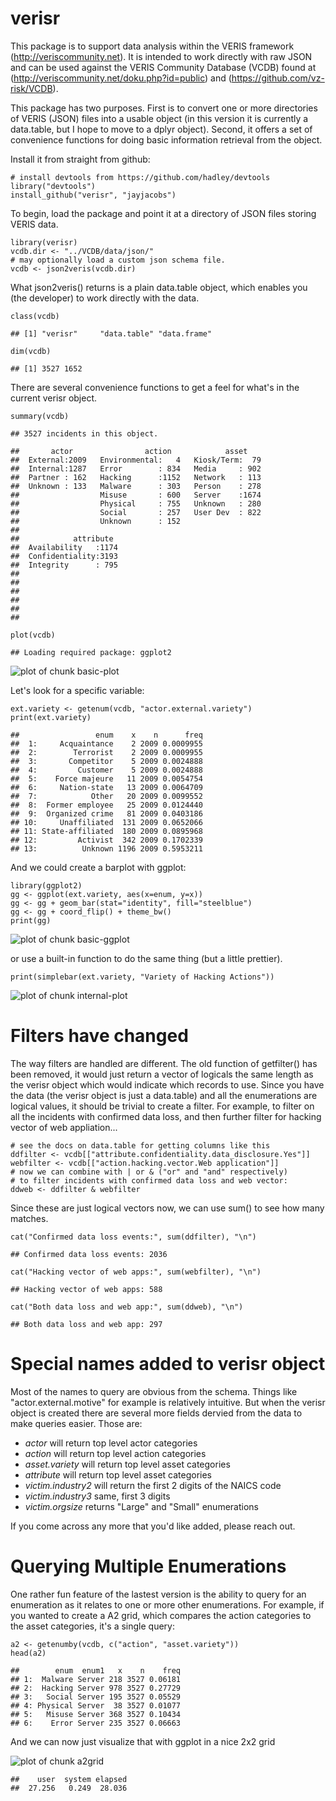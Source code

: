 verisr
======

This package is to support data analysis within the VERIS framework (<http://veriscommunity.net>). It is intended to work directly with raw JSON and can be used against the VERIS Community Database (VCDB) found at (<http://veriscommunity.net/doku.php?id=public>) and (<https://github.com/vz-risk/VCDB>).

This package has two purposes. First is to convert one or more directories of VERIS (JSON) files into a usable object (in this version it is currently a data.table, but I hope to move to a dplyr object). Second, it offers a set of convenience functions for doing basic information retrieval from the object.

Install it from straight from github:

``` {.r}
# install devtools from https://github.com/hadley/devtools
library("devtools")
install_github("verisr", "jayjacobs")
```

To begin, load the package and point it at a directory of JSON files storing VERIS data.

``` {.r}
library(verisr)
vcdb.dir <- "../VCDB/data/json/"
# may optionally load a custom json schema file.
vcdb <- json2veris(vcdb.dir)
```

What json2veris() returns is a plain data.table object, which enables you (the developer) to work directly with the data.

``` {.r}
class(vcdb)
```

    ## [1] "verisr"     "data.table" "data.frame"

``` {.r}
dim(vcdb)
```

    ## [1] 3527 1652

There are several convenience functions to get a feel for what's in the current verisr object.

``` {.r}
summary(vcdb)
```

    ## 3527 incidents in this object.

    ##       actor                action            asset     
    ##  External:2009   Environmental:   4   Kiosk/Term:  79  
    ##  Internal:1287   Error        : 834   Media     : 902  
    ##  Partner : 162   Hacking      :1152   Network   : 113  
    ##  Unknown : 133   Malware      : 303   Person    : 278  
    ##                  Misuse       : 600   Server    :1674  
    ##                  Physical     : 755   Unknown   : 280  
    ##                  Social       : 257   User Dev  : 822  
    ##                  Unknown      : 152                    
    ##                                                        
    ##            attribute   
    ##  Availability   :1174  
    ##  Confidentiality:3193  
    ##  Integrity      : 795  
    ##                        
    ##                        
    ##                        
    ##                        
    ##                        
    ## 

``` {.r}
plot(vcdb)
```

    ## Loading required package: ggplot2

![plot of chunk basic-plot](./README_files/figure-markdown_github/basic-plot.png)

Let's look for a specific variable:

``` {.r}
ext.variety <- getenum(vcdb, "actor.external.variety")
print(ext.variety)
```

    ##                 enum    x    n      freq
    ##  1:     Acquaintance    2 2009 0.0009955
    ##  2:        Terrorist    2 2009 0.0009955
    ##  3:       Competitor    5 2009 0.0024888
    ##  4:         Customer    5 2009 0.0024888
    ##  5:    Force majeure   11 2009 0.0054754
    ##  6:     Nation-state   13 2009 0.0064709
    ##  7:            Other   20 2009 0.0099552
    ##  8:  Former employee   25 2009 0.0124440
    ##  9:  Organized crime   81 2009 0.0403186
    ## 10:     Unaffiliated  131 2009 0.0652066
    ## 11: State-affiliated  180 2009 0.0895968
    ## 12:         Activist  342 2009 0.1702339
    ## 13:          Unknown 1196 2009 0.5953211

And we could create a barplot with ggplot:

``` {.r}
library(ggplot2)
gg <- ggplot(ext.variety, aes(x=enum, y=x))
gg <- gg + geom_bar(stat="identity", fill="steelblue")
gg <- gg + coord_flip() + theme_bw()
print(gg)
```

![plot of chunk basic-ggplot](./README_files/figure-markdown_github/basic-ggplot.png)

or use a built-in function to do the same thing (but a little prettier).

``` {.r}
print(simplebar(ext.variety, "Variety of Hacking Actions"))
```

![plot of chunk internal-plot](./README_files/figure-markdown_github/internal-plot.png)

Filters have changed
====================

The way filters are handled are different. The old function of getfilter() has been removed, it would just return a vector of logicals the same length as the verisr object which would indicate which records to use. Since you have the data (the verisr object is just a data.table) and all the enumerations are logical values, it should be trivial to create a filter. For example, to filter on all the incidents with confirmed data loss, and then further filter for hacking vector of web appliation...

``` {.r}
# see the docs on data.table for getting columns like this
ddfilter <- vcdb[["attribute.confidentiality.data_disclosure.Yes"]]
webfilter <- vcdb[["action.hacking.vector.Web application"]]
# now we can combine with | or & ("or" and "and" respectively)
# to filter incidents with confirmed data loss and web vector:
ddweb <- ddfilter & webfilter
```

Since these are just logical vectors now, we can use sum() to see how many matches.

``` {.r}
cat("Confirmed data loss events:", sum(ddfilter), "\n")
```

    ## Confirmed data loss events: 2036

``` {.r}
cat("Hacking vector of web apps:", sum(webfilter), "\n")
```

    ## Hacking vector of web apps: 588

``` {.r}
cat("Both data loss and web app:", sum(ddweb), "\n")
```

    ## Both data loss and web app: 297

Special names added to verisr object
====================================

Most of the names to query are obvious from the schema. Things like "actor.external.motive" for example is relatively intuitive. But when the verisr object is created there are several more fields dervied from the data to make queries easier. Those are:

-   *actor* will return top level actor categories
-   *action* will return top level action categories
-   *asset.variety* will return top level asset categories
-   *attribute* will return top level asset categories
-   *victim.industry2* will return the first 2 digits of the NAICS code
-   *victim.industry3* same, first 3 digits
-   *victim.orgsize* returns "Large" and "Small" enumerations

If you come across any more that you'd like added, please reach out.

Querying Multiple Enumerations
==============================

One rather fun feature of the lastest version is the ability to query for an enumeration as it relates to one or more other enumerations. For example, if you wanted to create a A2 grid, which compares the action categories to the asset categories, it's a single query:

``` {.r}
a2 <- getenumby(vcdb, c("action", "asset.variety"))
head(a2)
```

    ##        enum  enum1   x    n    freq
    ## 1:  Malware Server 218 3527 0.06181
    ## 2:  Hacking Server 978 3527 0.27729
    ## 3:   Social Server 195 3527 0.05529
    ## 4: Physical Server  38 3527 0.01077
    ## 5:   Misuse Server 368 3527 0.10434
    ## 6:    Error Server 235 3527 0.06663

And we can now just visualize that with ggplot in a nice 2x2 grid

![plot of chunk a2grid](./README_files/figure-markdown_github/a2grid.png)

    ##    user  system elapsed 
    ##  27.256   0.249  28.036
